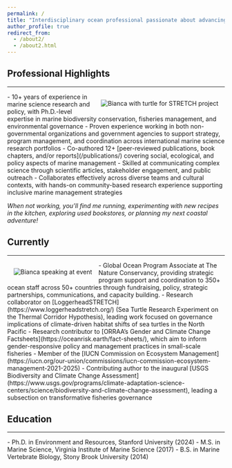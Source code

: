 ```yaml
---
permalink: /
title: "Interdisciplinary ocean professional passionate about advancing science-based solutions that support both ecosystems and the communities who depend on them 🌊"
author_profile: true
redirect_from: 
  - /about2/
  - /about2.html
---
```


## Professional Highlights
<hr />
<img src="https://biancasantosphd.github.io/images/turtle.png" alt="Bianca with turtle for STRETCH project" style="float: right; vertical-align: top; margin: 15px 15px 15px 15px; pointer-events: none;"/> 
- 10+ years of experience in marine science research and policy, with Ph.D.-level expertise in marine biodiversity conservation, fisheries management, and environmental governance
- Proven experience working in both non-governmental organizations and government agencies to support strategy, program management, and coordination across international marine science research portfolios
- Co-authored 12+ [peer-reviewed publications, book chapters, and/or reports](/publications/) covering social, ecological, and policy aspects of marine management
- Skilled at communicating complex science through scientific articles, stakeholder engagement, and public outreach
- Collaborates effectively across diverse teams and cultural contexts, with hands-on community-based research experience supporting inclusive marine management strategies

*When not working, you’ll find me running, experimenting with new recipes in the kitchen, exploring used bookstores, or planning my next coastal adventure!*

## Currently
<hr />
<img src="https://biancasantosphd.github.io/images/speaking2.png" alt="Bianca speaking at event" style="float: left; vertical-align: top; margin: 15px 15px 15px 15px; pointer-events: none;"/> 
- Global Ocean Program Associate at The Nature Conservancy, providing strategic program support and coordination to 350+ ocean staff across 50+ countries through fundraising, policy, strategic partnerships, communications, and capacity building.
- Research collaborator on [LoggerheadSTRETCH](https://www.loggerheadstretch.org/) (Sea Turtle Research Experiment on the Thermal Corridor Hypothesis), leading work focused on governance implications of climate-driven habitat shifts of sea turtles in the North Pacific
- Research contributor to [ORRAA’s Gender and Climate Change Factsheets](https://oceanrisk.earth/fact-sheets/), which aim to inform gender-responsive policy and management practices in small-scale fisheries
- Member of the [IUCN Commission on Ecosystem Management](https://iucn.org/our-union/commissions/iucn-commission-ecosystem-management-2021-2025)
- Contributing author to the inaugural [USGS Biodiversity and Climate Change Assessment](https://www.usgs.gov/programs/climate-adaptation-science-centers/science/biodiversity-and-climate-change-assessment), leading a subsection on transformative fisheries governance

## Education
<hr />
- Ph.D. in Environment and Resources, Stanford University (2024)
- M.S. in Marine Science, Virginia Institute of Marine Science (2017)
-	B.S. in Marine Vertebrate Biology, Stony Brook University (2014)


